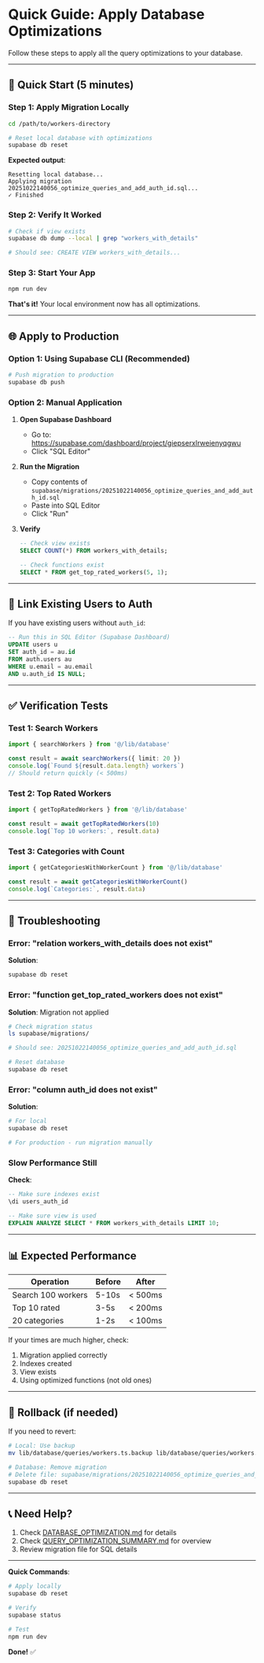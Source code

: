 # Quick Guide: Apply Database Optimizations

Follow these steps to apply all the query optimizations to your database.

---

## 🚀 Quick Start (5 minutes)

### Step 1: Apply Migration Locally

```bash
cd /path/to/workers-directory

# Reset local database with optimizations
supabase db reset
```

**Expected output**:
```
Resetting local database...
Applying migration 20251022140056_optimize_queries_and_add_auth_id.sql...
✓ Finished
```

### Step 2: Verify It Worked

```bash
# Check if view exists
supabase db dump --local | grep "workers_with_details"

# Should see: CREATE VIEW workers_with_details...
```

### Step 3: Start Your App

```bash
npm run dev
```

**That's it!** Your local environment now has all optimizations.

---

## 🌐 Apply to Production

### Option 1: Using Supabase CLI (Recommended)

```bash
# Push migration to production
supabase db push
```

### Option 2: Manual Application

1. **Open Supabase Dashboard**
   - Go to: https://supabase.com/dashboard/project/giepserxlrweienyqgwu
   - Click "SQL Editor"

2. **Run the Migration**
   - Copy contents of `supabase/migrations/20251022140056_optimize_queries_and_add_auth_id.sql`
   - Paste into SQL Editor
   - Click "Run"

3. **Verify**
   ```sql
   -- Check view exists
   SELECT COUNT(*) FROM workers_with_details;

   -- Check functions exist
   SELECT * FROM get_top_rated_workers(5, 1);
   ```

---

## 🔗 Link Existing Users to Auth

If you have existing users without `auth_id`:

```sql
-- Run this in SQL Editor (Supabase Dashboard)
UPDATE users u
SET auth_id = au.id
FROM auth.users au
WHERE u.email = au.email
AND u.auth_id IS NULL;
```

---

## ✅ Verification Tests

### Test 1: Search Workers

```typescript
import { searchWorkers } from '@/lib/database'

const result = await searchWorkers({ limit: 20 })
console.log(`Found ${result.data.length} workers`)
// Should return quickly (< 500ms)
```

### Test 2: Top Rated Workers

```typescript
import { getTopRatedWorkers } from '@/lib/database'

const result = await getTopRatedWorkers(10)
console.log(`Top 10 workers:`, result.data)
```

### Test 3: Categories with Count

```typescript
import { getCategoriesWithWorkerCount } from '@/lib/database'

const result = await getCategoriesWithWorkerCount()
console.log(`Categories:`, result.data)
```

---

## 🐛 Troubleshooting

### Error: "relation workers_with_details does not exist"

**Solution**:
```bash
supabase db reset
```

### Error: "function get_top_rated_workers does not exist"

**Solution**: Migration not applied
```bash
# Check migration status
ls supabase/migrations/

# Should see: 20251022140056_optimize_queries_and_add_auth_id.sql

# Reset database
supabase db reset
```

### Error: "column auth_id does not exist"

**Solution**:
```bash
# For local
supabase db reset

# For production - run migration manually
```

### Slow Performance Still

**Check**:
```sql
-- Make sure indexes exist
\di users_auth_id

-- Make sure view is used
EXPLAIN ANALYZE SELECT * FROM workers_with_details LIMIT 10;
```

---

## 📊 Expected Performance

| Operation | Before | After |
|-----------|--------|-------|
| Search 100 workers | 5-10s | < 500ms |
| Top 10 rated | 3-5s | < 200ms |
| 20 categories | 1-2s | < 100ms |

If your times are much higher, check:
1. Migration applied correctly
2. Indexes created
3. View exists
4. Using optimized functions (not old ones)

---

## 🔄 Rollback (if needed)

If you need to revert:

```bash
# Local: Use backup
mv lib/database/queries/workers.ts.backup lib/database/queries/workers.ts

# Database: Remove migration
# Delete file: supabase/migrations/20251022140056_optimize_queries_and_add_auth_id.sql
supabase db reset
```

---

## 📞 Need Help?

1. Check [DATABASE_OPTIMIZATION.md](docs/DATABASE_OPTIMIZATION.md) for details
2. Check [QUERY_OPTIMIZATION_SUMMARY.md](QUERY_OPTIMIZATION_SUMMARY.md) for overview
3. Review migration file for SQL details

---

**Quick Commands**:
```bash
# Apply locally
supabase db reset

# Verify
supabase status

# Test
npm run dev
```

**Done!** ✅
